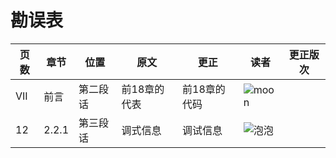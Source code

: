 # 勘误表

页数		| 章节		| 位置				| 原文							| 更正									| 读者							| 更正版次
------- | --------- | ----------------- | ----------------------------- | ------------------------------------- | ----------------------------- | ---------
VII		| 前言		| 第二段话			| 前18章的代表					| 前18章的代码							| ![moon][moon]					| 
12		| 2.2.1		| 第三段话			| 调式信息						| 调试信息								| ![泡泡][泡泡]					| 

[moon]: https://github.com/zxh0/luago-book/blob/master/readers/moon.png?raw=true "moon"
[泡泡]: https://github.com/zxh0/luago-book/blob/master/readers/paopao.jpeg?raw=true "泡泡"
